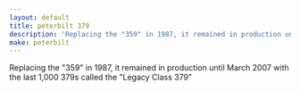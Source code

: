 ```yaml
---
layout: default
title: peterbilt 379
description: 'Replacing the "359" in 1987, it remained in production until March 2007 with the last 1,000 379s called the "Legacy Class 379"'
make: peterbilt
---
```



Replacing the "359" in 1987, it remained in production until March 2007 with the last 1,000 379s called the "Legacy Class 379"